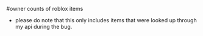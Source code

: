 #owner counts of roblox items
- please do note that this only includes items that were looked up through my api during the bug.
